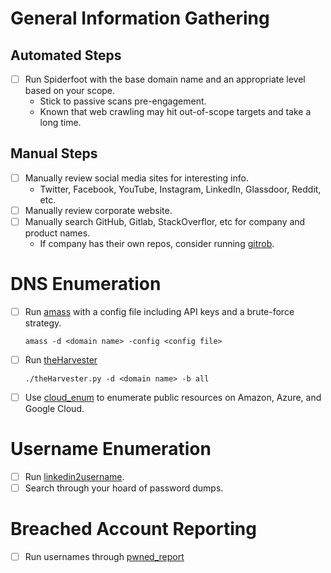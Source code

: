 # General Information Gathering

## Automated Steps
- [ ] Run Spiderfoot with the base domain name and an appropriate level based on your scope.
    - Stick to passive scans pre-engagement.
    - Known that web crawling may hit out-of-scope targets and take a long time.

## Manual Steps
- [ ] Manually review social media sites for interesting info.
    - Twitter, Facebook, YouTube, Instagram, LinkedIn, Glassdoor, Reddit, etc.
- [ ] Manually review corporate website.
- [ ] Manually search GitHub, Gitlab, StackOverflor, etc for company and product names.
    - If company has their own repos, consider running [gitrob](https://github.com/michenriksen/gitrob).

# DNS Enumeration
- [ ] Run [amass](https://github.com/OWASP/Amass) with a config file including API keys and a brute-force strategy.
    ```
    amass -d <domain name> -config <config file>
    ```
- [ ] Run [theHarvester](https://github.com/laramies/theHarvester)
    ```
    ./theHarvester.py -d <domain name> -b all
    ```
- [ ] Use [cloud_enum](https://github.com/initstring/cloud_enum) to enumerate public resources on Amazon, Azure, and Google Cloud.

# Username Enumeration
- [ ] Run [linkedin2username](https://github.com/initstring/linkedin2username).
- [ ] Search through your hoard of password dumps.

# Breached Account Reporting
- [ ] Run usernames through [pwned_report](https://github.com/initstring/pentest-tools/blob/master/osint/pwned_report.py)
